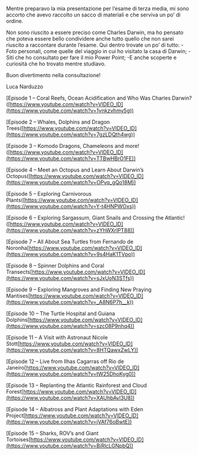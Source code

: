 Mentre preparavo la mia presentazione per l’esame di terza media, mi sono accorto che avevo raccolto un sacco di materiali e che serviva un po’ di ordine.

Non sono riuscito a essere preciso come Charles Darwin, ma ho pensato che poteva essere bello condividere anche tutto quello che non sarei riuscito a raccontare durante l’esame.
Qui dentro trovate un po’ di tutto:
-Foto personali, come quelle del viaggio in cui ho visitato la casa di Darwin;
-Siti che ho consultato per fare il mio Power Point;
-E anche scoperte e curiosità che ho trovato mentre studiavo.

Buon divertimento nella consultazione!

Luca Narduzzo



[Episode 1 – Coral Reefs, Ocean Acidification and Who Was Charles Darwin?([https://www.youtube.com/watch?v=VIDEO_ID](https://www.youtube.com/watch?v=1ynkzvhmy5g))

[Episode 2 – Whales, Dolphins and Dragon Trees([https://www.youtube.com/watch?v=VIDEO_ID](https://www.youtube.com/watch?v=7gzLDQth4wg))

[Episode 3 – Komodo Dragons, Chameleons and more!([https://www.youtube.com/watch?v=VIDEO_ID](https://www.youtube.com/watch?v=TTBwHBrO1FE))

[Episode 4 – Meet an Octopus and Learn About Darwin’s Octopus([https://www.youtube.com/watch?v=VIDEO_ID](https://www.youtube.com/watch?v=OPvq_gQo18M))

[Episode 5 – Exploring Carnivorous Plants([https://www.youtube.com/watch?v=VIDEO_ID](https://www.youtube.com/watch?v=Y-t4HNPWOxs))

[Episode 6 – Exploring Sargassum, Giant Snails and Crossing the Atlantic!([https://www.youtube.com/watch?v=VIDEO_ID](https://www.youtube.com/watch?v=zYhWXrlPT88))

[Episode 7 – All About Sea Turtles from Fernando de Noronha[https://www.youtube.com/watch?v=VIDEO_ID](https://www.youtube.com/watch?v=9s4HaK1TVpo))

[Episode 8 – Spinner Dolphins and Coral Transects[https://www.youtube.com/watch?v=VIDEO_ID](https://www.youtube.com/watch?v=sJxUoN3STfs))

[Episode 9 – Exploring Mangroves and Finding New Praying Mantises[https://www.youtube.com/watch?v=VIDEO_ID](https://www.youtube.com/watch?v=_A8N6P7h__k))

[Episode 10 – The Turtle Hospital and Guiana Dolphins[https://www.youtube.com/watch?v=VIDEO_ID](https://www.youtube.com/watch?v=szc08P9nhq4))

[Episode 11 – A Visit with Astronaut Nicole Stott[https://www.youtube.com/watch?v=VIDEO_ID](https://www.youtube.com/watch?v=8HTQawxZwLY))

[Episode 12 – Live from Ilhas Cagarras off Rio de Janeiro[https://www.youtube.com/watch?v=VIDEO_ID](https://www.youtube.com/watch?v=tW25DhoKyg0))

[Episode 13 – Replanting the Atlantic Rainforest and Cloud Forest[https://www.youtube.com/watch?v=VIDEO_ID](https://www.youtube.com/watch?v=XAUhbAyl3U8))

[Episode 14 – Albatross and Plant Adaptations with Eden Project[https://www.youtube.com/watch?v=VIDEO_ID](https://www.youtube.com/watch?v=jVAf76oBwtE))

[Episode 15 – Sharks, ROV’s and Giant Tortoises[https://www.youtube.com/watch?v=VIDEO_ID](https://www.youtube.com/watch?v=BiRlcLGNpbQ))






